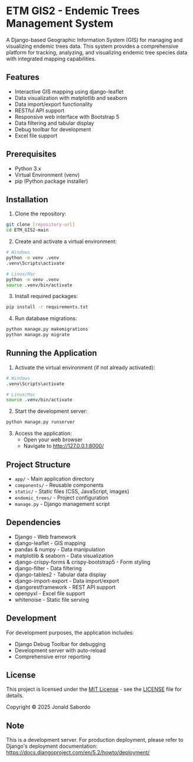 # ETM GIS2 - Endemic Trees Management System

A Django-based Geographic Information System (GIS) for managing and visualizing endemic trees data. This system provides a comprehensive platform for tracking, analyzing, and visualizing endemic tree species data with integrated mapping capabilities.

## Features

- Interactive GIS mapping using django-leaflet
- Data visualization with matplotlib and seaborn
- Data import/export functionality
- RESTful API support
- Responsive web interface with Bootstrap 5
- Data filtering and tabular display
- Debug toolbar for development
- Excel file support

## Prerequisites

- Python 3.x
- Virtual Environment (venv)
- pip (Python package installer)

## Installation

1. Clone the repository:
```bash
git clone [repository-url]
cd ETM_GIS2-main
```

2. Create and activate a virtual environment:
```bash
# Windows
python -m venv .venv
.venv\Scripts\activate

# Linux/Mac
python -m venv .venv
source .venv/bin/activate
```

3. Install required packages:
```bash
pip install -r requirements.txt
```

4. Run database migrations:
```bash
python manage.py makemigrations
python manage.py migrate
```

## Running the Application

1. Activate the virtual environment (if not already activated):
```bash
# Windows
.venv\Scripts\activate

# Linux/Mac
source .venv/bin/activate
```

2. Start the development server:
```bash
python manage.py runserver
```

3. Access the application:
   - Open your web browser
   - Navigate to http://127.0.0.1:8000/

## Project Structure

- `app/` - Main application directory
- `components/` - Reusable components
- `static/` - Static files (CSS, JavaScript, images)
- `endemic_trees/` - Project configuration
- `manage.py` - Django management script

## Dependencies

- Django - Web framework
- django-leaflet - GIS mapping
- pandas & numpy - Data manipulation
- matplotlib & seaborn - Data visualization
- django-crispy-forms & crispy-bootstrap5 - Form styling
- django-filter - Data filtering
- django-tables2 - Tabular data display
- django-import-export - Data import/export
- djangorestframework - REST API support
- openpyxl - Excel file support
- whitenoise - Static file serving

## Development

For development purposes, the application includes:
- Django Debug Toolbar for debugging
- Development server with auto-reload
- Comprehensive error reporting

## License

This project is licensed under the [MIT License](LICENSE) - see the [LICENSE](LICENSE) file for details.

Copyright © 2025 Jonald Sabordo

## Note

This is a development server. For production deployment, please refer to Django's deployment documentation: https://docs.djangoproject.com/en/5.2/howto/deployment/
